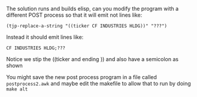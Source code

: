 The solution runs and builds elisp,
can you modify the program with a different POST process so that it will emit
not lines like:
```
(tjp-replace-a-string "((ticker CF INDUSTRIES HLDG))" "???")
```

Instead it should emit lines like:
```
CF INDUSTRIES HLDG;???
```


Notice we stip the ((ticker  and ending )) and also have a semicolon as shown

You might save the new post process program in a file called `postprocess2.awk`
and maybe edit the makefile to allow that to run by doing `make alt`
